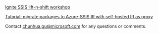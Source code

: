 [Ignite SSIS lift-n-shift workshop](ignite-lab-2019/Ignite-workshop.md)

[Tutorial: migrate packages to Azure-SSIS IR with self-hosted IR as proxy](scenarios/migrate-package-toIRwithproxy.md)

Contact chunhua.gu@microsoft.com for any questions or comments.
